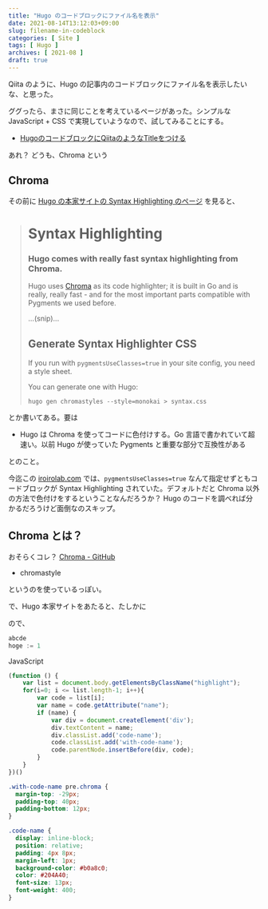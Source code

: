 ```yaml
---
title: "Hugo のコードブロックにファイル名を表示"
date: 2021-08-14T13:12:03+09:00
slug: filename-in-codeblock
categories: [ Site ]
tags: [ Hugo ]
archives: [ 2021-08 ]
draft: true
---
```

Qiita のように、Hugo の記事内のコードブロックにファイル名を表示したいな、と思った。

ググったら、まさに同じことを考えているページがあった。シンプルな JavaScript + CSS で実現していようなので、試してみることにする。

- [HugoのコードブロックにQiitaのようなTitleをつける](https://aakira.app/blog/2018/12/code-block-title/)

あれ？ どうも、Chroma という

## Chroma

その前に [Hugo の本家サイトの Syntax Highlighting のページ](https://gohugo.io/content-management/syntax-highlighting/) を見ると、

> # Syntax Highlighting
> ### Hugo comes with really fast syntax highlighting from Chroma.
> Hugo uses [Chroma](https://github.com/alecthomas/chroma) as its code highlighter; it is built in Go and is really, really fast - and for the most important parts compatible with Pygments we used before.
>
> ...(snip)...
>
> ## Generate Syntax Highlighter CSS
> If you run with `pygmentsUseClasses=true` in your site config, you need a style sheet.
>
> You can generate one with Hugo:
> ```
> hugo gen chromastyles --style=monokai > syntax.css
> ```

とか書いてある。要は

- Hugo は Chroma を使ってコードに色付けする。Go 言語で書かれていて超速い。以前 Hugo が使っていた Pygments と重要な部分で互換性がある

とのこと。

今迄この [iroirolab.com](https://iroirolab.com) では、`pygmentsUseClasses=true` なんて指定せずともコードブロックが Syntax Highlighting されていた。デフォルトだと Chroma 以外の方法で色付けをするということなんだろうか？ Hugo のコードを調べれば分かるだろうけど面倒なのスキップ。

## Chroma とは？

おそらくコレ？ [Chroma - GitHub](https://github.com/alecthomas/chroma)


- chromastyle

というのを使っているっぽい。

で、Hugo 本家サイトをあたると、たしかに



ので、

```go {name=hugo.go}
abcde
hoge := 1
```

JavaScript

```javascript {name=code-title.js}
(function () {
    var list = document.body.getElementsByClassName("highlight");
    for(i=0; i <= list.length-1; i++){
        var code = list[i];
        var name = code.getAttribute("name");
        if (name) {
            var div = document.createElement('div');
            div.textContent = name;
            div.classList.add('code-name');
            code.classList.add('with-code-name');
            code.parentNode.insertBefore(div, code);
        }
    }
})()
```

```css {name=code-title.js}
.with-code-name pre.chroma {
  margin-top: -29px;
  padding-top: 40px;
  padding-bottom: 12px;
}

.code-name {
  display: inline-block;
  position: relative;
  padding: 4px 8px;
  margin-left: 1px;
  background-color: #b0a8c0;
  color: #204A40;
  font-size: 13px;
  font-weight: 400;
}
```
